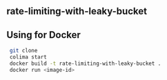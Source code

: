 ## rate-limiting-with-leaky-bucket

## Using for Docker

```sh
 git clone
 colima start
 docker build -t rate-limiting-with-leaky-bucket .
 docker run <image-id>
```